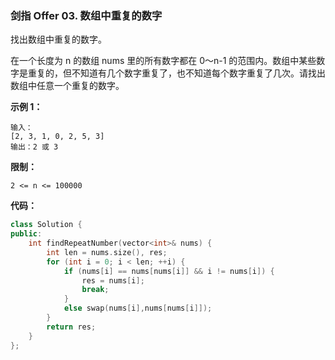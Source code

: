 ### 剑指 Offer 03. 数组中重复的数字

找出数组中重复的数字。

在一个长度为 n 的数组 nums 里的所有数字都在 0～n-1 的范围内。数组中某些数字是重复的，但不知道有几个数字重复了，也不知道每个数字重复了几次。请找出数组中任意一个重复的数字。

**示例 1：**
```
输入：
[2, 3, 1, 0, 2, 5, 3]
输出：2 或 3 
```

**限制：**
```
2 <= n <= 100000
```

**代码：**
```cpp
class Solution {
public:
    int findRepeatNumber(vector<int>& nums) {
        int len = nums.size(), res;
        for (int i = 0; i < len; ++i) {
            if (nums[i] == nums[nums[i]] && i != nums[i]) {
                res = nums[i];
                break;
            }
            else swap(nums[i],nums[nums[i]]);
        }
        return res;
    }
};
```